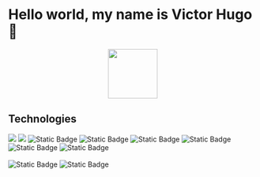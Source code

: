 # Hello world, my name is Victor Hugo 👋


<div id="header" align="center">
  <img src="https://media.giphy.com/media/M9gbBd9nbDrOTu1Mqx/giphy.gif" width="100"/>
</div>
<h2>Technologies</h2>
<div class="container-fluid">
  <div class="row">
<img src="https://img.shields.io/badge/JavaScript-F7DF1E?style=for-the-badge&logo=javascript&logoColor=F7DF1E&labelColor=101010"/>
<img src="https://img.shields.io/badge/Node.JS-339933?style=for-the-badge&logo=nodedotjs&logoColor=339933&labelColor=101010">
<img alt="Static Badge" src="https://img.shields.io/badge/Python-yellow?style=for-the-badge&logo=python&logoColor=white&labelColor=007396&color=yellow">
<img alt="Static Badge" src="https://img.shields.io/badge/AWS-white?style=for-the-badge&logo=amazonaws&logoColor=white&labelColor=black&color=%23232f3e">
<img alt="Static Badge" src="https://img.shields.io/badge/Git-black?style=for-the-badge&logo=git&logoColor=white&labelColor=black&color=%23f54d27">
<img alt="Static Badge" src="https://img.shields.io/badge/GitHub-black?style=for-the-badge&logo=github&logoColor=white&labelColor=black&color=white">
<img alt="Static Badge" src="https://img.shields.io/badge/Docker-black?style=for-the-badge&logo=docker&logoColor=white&labelColor=%231c85ed&color=black">
<img alt="Static Badge" src="https://img.shields.io/badge/Linux_Fedora-black?style=for-the-badge&logo=linux&logoColor=white&labelColor=black&color=%232b4578">
 </div>
</div>
<br/>
<img alt="Static Badge" src="https://img.shields.io/badge/MySQL-white?style=for-the-badge&logo=mysql&logoColor=white&labelColor=black&color=%234479A1">
<img alt="Static Badge" src="https://img.shields.io/badge/PostgreSQL-white?style=for-the-badge&logo=postgresql&logoColor=white&labelColor=black&color=%23336791">

